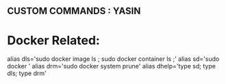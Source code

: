 ## CUSTOM COMMANDS : YASIN

# Docker Related: 
alias dls='sudo docker image ls ; sudo docker container ls ;'
alias sd='sudo docker '
alias drm='sudo docker system prune'
alias dhelp='type sd; type dls; type drm'
